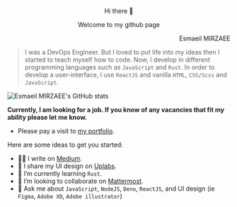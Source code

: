<p align="center">Hi there 👋</p>
<p align="center">Welcome to my github page</p>
<p align="right">Esmaeil MIRZAEE</p>


> I was a DevOps Engineer. But I loved to put life into my ideas then I started to teach myself how to code. Now, I develop in different programming languages such as `JavaScript` and `Rust`. In order to develop a user-interface, I use `ReactJS` and vanilla `HTML`, `CSS/Scss` and `JavaScript`. 

![Esmaeil MIRZAEE's GitHub stats](https://github-readme-stats.vercel.app/api?username=esmaeilmirzaee&show_icons=true&theme=radical)


**Currently, I am looking for a job. If you know of any vacancies that fit my ability please let me know.**

- Please pay a visit to [my portfolio](https://esmaeilmirzaee.github.io).

Here are some ideas to get you started:

- ✍🏻 I write on [Medium](https://esmaeilmirzaee.medium.com/).
- 🎨 I share my UI design on [Uplabs](https://uplabs.com/esmaeilmirzaee).
- 🌱 I’m currently learning `Rust`.
- 👯 I’m looking to collaborate on [Mattermost](https://mattermost.com/).
- 💬 Ask me about `JavaScript`, `NodeJS`, `Deno`, `ReactJS`, and UI design (ie `Figma`, `Adobe XD`, `Adobe illustrator`)

